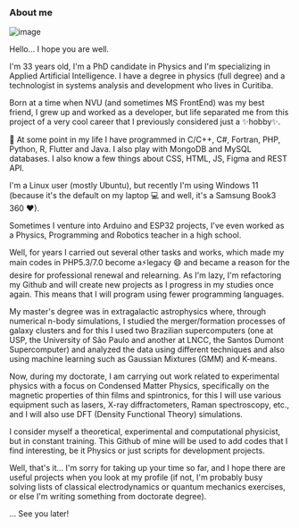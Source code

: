 ### About me

![image](https://media.giphy.com/media/i2rNOf3b7vJgk/source.gif)

Hello... I hope you are well.

I'm 33 years old, I'm a PhD candidate in Physics and I'm specializing in Applied Artificial Intelligence. I have a degree in physics (full degree) and a technologist in systems analysis and development who lives in Curitiba.

Born at a time when NVU (and sometimes MS FrontEnd) was my best friend, I grew up and worked as a developer, but life separated me from this project of a very cool career that I previously considered just a ✨hobby✨.

🌱 At some point in my life I have programmed in C/C++, C#, Fortran, PHP, Python, R, Flutter and Java. I also play with MongoDB and MySQL databases. I also know a few things about CSS, HTML, JS, Figma and REST API.

I'm a Linux user (mostly Ubuntu), but recently I'm using Windows 11 (because it's the default on my laptop 💻 and well, it's a Samsung Book3 360 ❤).

Sometimes I venture into Arduino and ESP32 projects, I've even worked as a Physics, Programming and Robotics teacher in a high school.

Well, for years I carried out several other tasks and works, which made my main codes in PHP5.3/7.0 become a⚡legacy 😄 and became a reason for the desire for professional renewal and relearning. As I'm lazy, I'm refactoring my Github and will create new projects as I progress in my studies once again. This means that I will program using fewer programming languages.

My master's degree was in extragalactic astrophysics where, through numerical n-body simulations, I studied the merger/formation processes of galaxy clusters and for this I used two Brazilian supercomputers (one at USP, the University of São Paulo and another at LNCC, the Santos Dumont Supercomputer) and analyzed the data using different techniques and also using machine learning such as Gaussian Mixtures (GMM) and K-means.

Now, during my doctorate, I am carrying out work related to experimental physics with a focus on Condensed Matter Physics, specifically on the magnetic properties of thin films and spintronics, for this I will use various equipment such as lasers, X-ray diffractometers, Raman spectroscopy, etc., and I will also use DFT (Density Functional Theory) simulations.

I consider myself a theoretical, experimental and computational physicist, but in constant training. This Github of mine will be used to add codes that I find interesting, be it Physics or just scripts for development projects.

Well, that's it... I'm sorry for taking up your time so far, and I hope there are useful projects when you look at my profile (if not, I'm probably busy solving lists of classical electrodynamics or quantum mechanics exercises, or else I'm writing something from doctorate degree).

... See you later!
